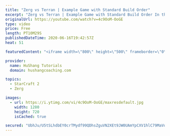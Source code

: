 ```yaml
---
title: "Zerg vs Terran | Example Game with Standard Build Order"
excerpt: "Zerg vs Terran | Example Game with Standard Build Order In this guide we learn how to defend early Terran attacks.  Coaching -------------------------------------------------------------------------- Interested in Starcraft lessons? Check out my website! I would love to help you improve and reach your"
originalUrl: https://youtube.com/watch?v=4c9OoM-OoGE
type: video
price: Free
length: PT10M29S
publishedDateTime: 2020-06-16T19:42:57Z
heat: 51

featuredContent: "<iframe width=\"800\" height=\"500\" frameborder=\"0\" src=\"https://www.youtube.com/embed/4c9OoM-OoGE\" allow=\"accelerometer; autoplay; encrypted-media; gyroscope; picture-in-picture\" allowfullscreen></iframe>"

provider:
  name: HuShang Tutorials
  domain: hushangcoaching.com

topics:
  - StarCraft 2
  - Zerg

images:
  - url: https://i.ytimg.com/vi/4c9OoM-OoGE/maxresdefault.jpg
    width: 1280
    height: 720
    isCached: true

secured: "UbhJu/U5tSLhdbEY0crTMydf99QDhsZguVN2XEt9JW0UAmYpCXV1hlC79MaVo/gQ95OoWQaVrCn8G3sYIqgcm/Wluw8rdC8Pt43KWIr154dW7SZeo4D6FoJsUXW2fW33gvXoEO7YI6+YzYWn6N+so0CE0tkJxgjSu647stJuVzIl06L1T81lCuKJzpXpI+E9n4nco3GGiNNbH2bxGEzSMB1Mczbc+92yrXwXQw1korM6dLinFVMXtkUpWpyIIMfucDdtKefWdP/2NdSqJR2dgNUgGS8PN5v5I79dlf1oAVOiOA4v64Ui+uk6EnOXWd08/DPyu6CNbzyclPmFBTsHhFzAK0MMTHptrLjyO8lJTqaxdWD39XCHCaYkuwsPU5cWDthOs87yX1KJUp6J8GCx0R+ebMj8XTOgWnqNBdRoBJg=;uwVSXgt2IHuzah37/mCP5g=="
---
```


